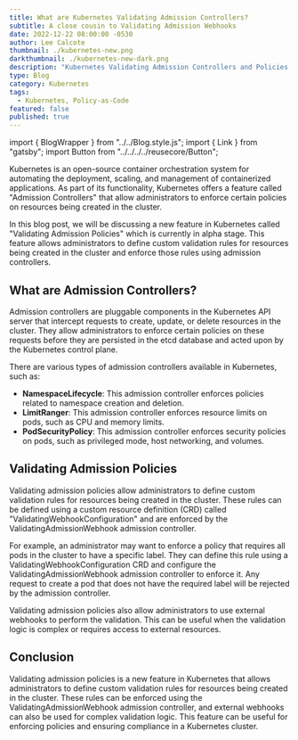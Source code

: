 ```yaml
---
title: What are Kubernetes Validating Admission Controllers?
subtitle: A close cousin to Validating Admission Webhooks
date: 2022-12-22 08:00:00 -0530
author: Lee Calcote
thumbnail: ./kubernetes-new.png
darkthumbnail: ./kubernetes-new-dark.png
description: "Kubernetes Validating Admission Controllers and Policies use the Common Expression Language (CEL) to offer a declarative, in-process alternative to Validating Admission Webhooks."
type: Blog
category: Kubernetes
tags:
  - Kubernetes, Policy-as-Code
featured: false
published: true
---
```


import { BlogWrapper } from "../../Blog.style.js";
import { Link } from "gatsby";
import Button from "../../../../reusecore/Button";

<BlogWrapper>

Kubernetes is an open-source container orchestration system for automating the deployment, scaling, and management of containerized applications. As part of its functionality, Kubernetes offers a feature called "Admission Controllers" that allow administrators to enforce certain policies on resources being created in the cluster.

In this blog post, we will be discussing a new feature in Kubernetes called "Validating Admission Policies" which is currently in alpha stage. This feature allows administrators to define custom validation rules for resources being created in the cluster and enforce those rules using admission controllers.

## What are Admission Controllers?

Admission controllers are pluggable components in the Kubernetes API server that intercept requests to create, update, or delete resources in the cluster. They allow administrators to enforce certain policies on these requests before they are persisted in the etcd database and acted upon by the Kubernetes control plane.

There are various types of admission controllers available in Kubernetes, such as:

- **NamespaceLifecycle**: This admission controller enforces policies related to namespace creation and deletion.
- **LimitRanger**: This admission controller enforces resource limits on pods, such as CPU and memory limits.
- **PodSecurityPolicy**: This admission controller enforces security policies on pods, such as privileged mode, host networking, and volumes.

## Validating Admission Policies

Validating admission policies allow administrators to define custom validation rules for resources being created in the cluster. These rules can be defined using a custom resource definition (CRD) called "ValidatingWebhookConfiguration" and are enforced by the ValidatingAdmissionWebhook admission controller.

For example, an administrator may want to enforce a policy that requires all pods in the cluster to have a specific label. They can define this rule using a ValidatingWebhookConfiguration CRD and configure the ValidatingAdmissionWebhook admission controller to enforce it. Any request to create a pod that does not have the required label will be rejected by the admission controller.

Validating admission policies also allow administrators to use external webhooks to perform the validation. This can be useful when the validation logic is complex or requires access to external resources.

## Conclusion

Validating admission policies is a new feature in Kubernetes that allows administrators to define custom validation rules for resources being created in the cluster. These rules can be enforced using the ValidatingAdmissionWebhook admission controller, and external webhooks can also be used for complex validation logic. This feature can be useful for enforcing policies and ensuring compliance in a Kubernetes cluster.

</BlogWrapper>